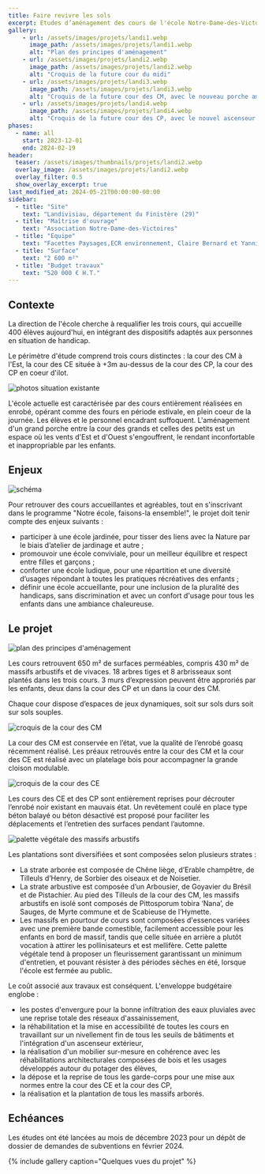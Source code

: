 ```yaml
---
title: Faire revivre les sols 
excerpt: Etudes d’aménagement des cours de l'école Notre-Dame-des-Victoires
gallery:
    - url: /assets/images/projets/landi1.webp
      image_path: /assets/images/projets/landi1.webp
      alt: "Plan des principes d'aménagement"
    - url: /assets/images/projets/landi2.webp
      image_path: /assets/images/projets/landi2.webp
      alt: "Croquis de la future cour du midi"
    - url: /assets/images/projets/landi3.webp
      image_path: /assets/images/projets/landi3.webp
      alt: "Croquis de la future cour des CM, avec le nouveau porche aménagé"
    - url: /assets/images/projets/landi4.webp
      image_path: /assets/images/projets/landi4.webp
      alt: "Croquis de la future cour des CP, avec le nouvel ascenseur intégré"
phases:
  - name: all
    start: 2023-12-01
    end: 2024-02-19
header:
  teaser: /assets/images/thumbnails/projets/landi2.webp
  overlay_image: /assets/images/projets/landi2.webp
  overlay_filter: 0.5
  show_overlay_excerpt: true
last_modified_at: 2024-05-21T00:00:00-00:00
sidebar:
  - title: "Site"
    text: "Landivisiau, département du Finistère (29)"
  - title: "Maîtrise d'ouvrage"
    text: "Association Notre-Dame-des-Victoires"
  - title: "Equipe"
    text: "Facettes Paysages,ECR environnement, Claire Bernard et Yannick Jégado"
  - title: "Surface"
    text: "2 600 m²"
  - title: "Budget travaux"
    text: "520 000 € H.T."
---
```

## Contexte

La direction de l'école cherche à requalifier les trois cours, qui accueille 400 élèves aujourd'hui, en intégrant des dispositifs adaptés aux personnes en situation de handicap.

Le périmètre d'étude comprend trois cours distinctes : la cour des CM à l'Est, la cour des CE située à +3m au-dessus de la cour des CP, la cour des CP en coeur d'ilot.

![photos situation existante](/assets/images/projets/landi6.webp)

L'école actuelle est caractérisée par des cours entièrement réalisées en enrobé, opérant comme des fours en période estivale, en plein coeur de la journée. Les élèves et le personnel encadrant suffoquent. 
L'aménagement d'un grand porche entre la cour des grands et celles des petits est un espace où les vents d'Est et d'Ouest s'engouffrent, le rendant inconfortable et inappropriable par les enfants.

## Enjeux

![schéma](/assets/images/projets/landi.webp)

Pour retrouver des cours accueillantes et agréables, tout en s'inscrivant dans le programme "Notre école, faisons-la ensemble!", le projet doit tenir compte des enjeux suivants :
* participer à une école jardinée, pour tisser des liens avec la Nature par le biais d’atelier de jardinage et autre ;
* promouvoir une école conviviale, pour un meilleur équilibre et respect entre filles et garçons ;
* conforter une école ludique, pour une répartition et une diversité d’usages répondant à toutes les pratiques récréatives des enfants ;
* définir une école accueillante, pour une inclusion de la pluralité des handicaps, sans discrimination et avec un confort d'usage pour tous les enfants dans une ambiance chaleureuse.

## Le projet

![plan des principes d'aménagement](/assets/images/projets/landi1.webp)

Les cours retrouvent 650 m² de surfaces perméables, compris 430 m² de massifs arbustifs et de vivaces. 18 arbres tiges et 8 arbrisseaux sont plantés dans les trois cours.
3 murs d’expression peuvent être approriés par les enfants, deux dans la cour des CP et un dans la cour des CM.

Chaque cour dispose d’espaces de jeux dynamiques, soit sur sols durs soit sur sols souples.

![croquis de la cour des CM](/assets/images/projets/landi3.webp)

La cour des CM est conservée en l’état, vue la qualité de l’enrobé goasq récemment réalisé. Les préaux retrouvés entre la cour des CM et la cour des CE est réalisé avec un platelage bois pour accompagner la grande cloison modulable.

![croquis de la cour des CE](/assets/images/projets/landi2.webp)

Les cours des CE et des CP sont entièrement reprises pour décrouter l’enrobé noir existant en mauvais état. Un revêtement coulé en place type béton balayé ou béton désactivé est proposé pour faciliter les déplacements et l’entretien des surfaces pendant l’automne.

![palette végétale des massifs arbustifs](/assets/images/projets/landi5.webp)

Les plantations sont diversifiées et sont composées selon plusieurs strates : 
* La strate arborée est composée de Chêne liège, d’Erable champêtre, de Tilleuls d’Henry, de Sorbier des oiseaux et de Noisetier.
* La strate arbustive est composée d’un Arbousier, de Goyavier du Brésil et de Pistachier. Au pied des Tilleuls de la cour des CM, les massifs arbustifs en isolé sont composés de Pittosporum tobira ‘Nana’, de Sauges, de Myrte commune et de Scabieuse de l’Hymette.
* Les massifs en pourtour de cours sont composées d'essences variées avec une première bande comestible, facilement accessible pour les enfants en bord de massif, tandis que celle située en arrière a plutôt vocation à attirer les pollinisateurs et est mellifère.
Cette palette végétale tend à proposer un fleurissement garantissant un minimum d'entretien, et pouvant résister à des périodes sèches en été, lorsque l'école est fermée au public.

Le coût associé aux travaux est conséquent. L'enveloppe budgétaire englobe : 
* les postes d'envergure pour la bonne infiltration des eaux pluviales avec une reprise totale des réseaux d'assainissement, 
* la réhabilitation et la mise en accessibilité de toutes les cours en travaillant sur un nivellement fin de tous les seuils de bâtiments et l'intégration d'un ascenseur extérieur,
* la réalisation d'un mobilier sur-mesure en cohérence avec les réhabilitations architecturales composées de bois et les usages développés autour du potager des élèves,
* la dépose et la reprise de tous les garde-corps pour une mise aux normes entre la cour des CE et la cour des CP,
* la réalisation et la plantation de tous les massifs arborés.

## Echéances

Les études ont été lancées au mois de décembre 2023 pour un dépôt de dossier de demandes de subventions en février 2024.

{% include gallery caption="Quelques vues du projet" %}
